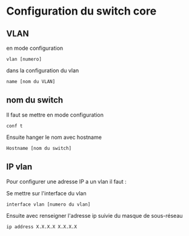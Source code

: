 # Configuration du switch core
## VLAN
en mode configuration
``` 
vlan [numero]
```
dans la configuration du vlan 
```
name [nom du VLAN]
```
## nom du switch
Il faut se mettre en mode configuration
```
conf t
```
Ensuite hanger le nom avec hostname

```
Hostname [nom du switch]
```
## IP vlan
Pour configurer une adresse IP a un vlan il faut :

Se mettre sur l'interface du vlan
```
interface vlan [numero du vlan]
```
Ensuite avec renseigner l'adresse ip suivie du masque de sous-réseau
```
ip address X.X.X.X X.X.X.X
```


